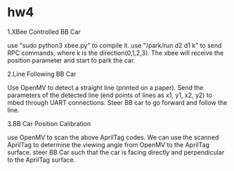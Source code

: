 # hw4

1.XBee Controlled BB Car

use "sudo python3 xbee.py" to compile it.
use "/park/run d2 d1 k" to send RPC commands, where k is the direction(0,1,2,3).
The xbee will receive the position parameter and start to park the car.



2.Line Following BB Car

Use OpenMV to detect a straight line (printed on a paper).
Send the parameters of the detected line (end points of lines as x1, y1, x2, y2) to mbed through UART connections.
Steer BB car to go forward and follow the line.



3.BB Car Position Calibration

use OpenMV to scan the above AprilTag codes. We can use the scanned AprilTag to determine the viewing angle from OpenMV to the AprilTag surface.
steer BB Car such that the car is facing directly and perpendicular to the AprilTag surface.
